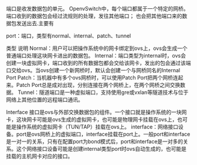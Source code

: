 
端口是收发数据包的单元。
OpenvSwitch中，每个端口都属于一个特定的网桥。
端口收到的数据包会经过流规则的处理，发往其他端口；
也会把其他端口来的数据包发送出去.主要有

port：端口，类型有normal、internal、patch、tunnel

类型  说明
Normal：用户可以把操作系统中的网卡绑定到ovs上，ovs会生成一个普通端口处理这块网卡进出的数据包。
Internal：端口类型为internal时，ovs会创建一块虚拟网卡，端口收到的所有数据包都会交给该网卡，发出的包会通过该端口交给ovs。当ovs创建一个新网桥时，默认会创建一个与网桥同名的Internal Port
Patch：当机器中有多个ovs网桥时，可以使用Patch Port把两个网桥连起来。Patch Port总是成对出现，分别连接在两个网桥上，在两个网桥之间交换数据。
Tunnel：隧道端口是一种虚拟端口，支持使用gre或vxlan等隧道技术与位于网络上其他位置的远程端口通讯。



Interface 接口是ovs与外部交换数据包的组件。一个接口就是操作系统的一块网卡，这块网卡可能是ovs生成的虚拟网卡，也可能是物理网卡挂载在ovs上，也可能是操作系统的虚拟网卡（TUN/TAP）挂载在ovs上。
interface：网络接口设备。port是ovs网桥上的虚拟端口，interface挂载在port上。一般port和interface是一对一的关系，只有在配置port为bond模式后，port和interface是一对多的关系。这个网络接口设备可能是创建internal类型port时ovs自动生成的，也可能是挂载的主机网卡对应的接口。



